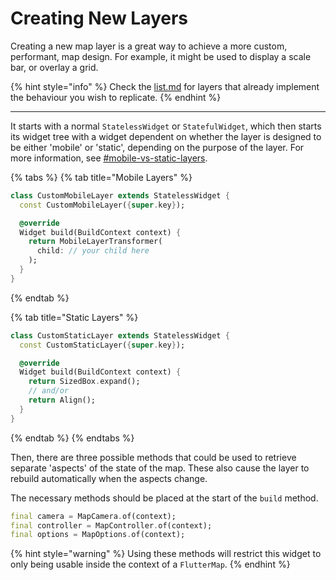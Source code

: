 # Creating New Layers

Creating a new map layer is a great way to achieve a more custom, performant, map design. For example, it might be used to display a scale bar, or overlay a grid.

{% hint style="info" %}
Check the [list.md](../list.md "mention") for layers that already implement the behaviour you wish to replicate.
{% endhint %}

***

It starts with a normal `StatelessWidget` or `StatefulWidget`, which then starts its widget tree with a widget dependent on whether the layer is designed to be either 'mobile' or 'static', depending on the purpose of the layer. For more information, see [#mobile-vs-static-layers](../../usage/layers.md#mobile-vs-static-layers "mention").

{% tabs %}
{% tab title="Mobile Layers" %}
```dart
class CustomMobileLayer extends StatelessWidget {
  const CustomMobileLayer({super.key});

  @override
  Widget build(BuildContext context) {    
    return MobileLayerTransformer(
      child: // your child here
    );
  }
}
```
{% endtab %}

{% tab title="Static Layers" %}
```dart
class CustomStaticLayer extends StatelessWidget {
  const CustomStaticLayer({super.key});

  @override
  Widget build(BuildContext context) {
    return SizedBox.expand();
    // and/or
    return Align();
  }
}
```
{% endtab %}
{% endtabs %}

Then, there are three possible methods that could be used to retrieve separate 'aspects' of the state of the map. These also cause the layer to rebuild automatically when the aspects change.

The necessary methods should be placed at the start of the `build` method.

```dart
final camera = MapCamera.of(context);
final controller = MapController.of(context);
final options = MapOptions.of(context);
```

{% hint style="warning" %}
Using these methods will restrict this widget to only being usable inside the context of a `FlutterMap`.
{% endhint %}
